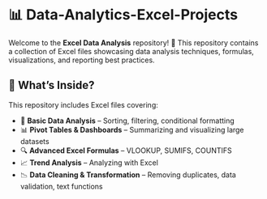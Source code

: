 # 📊 Data-Analytics-Excel-Projects  

Welcome to the **Excel Data Analysis** repository! 🚀 This repository contains a collection of Excel files showcasing data analysis techniques, formulas, visualizations, and reporting best practices.  

## 📌 What’s Inside?  
This repository includes Excel files covering:  
- 📂 **Basic Data Analysis** – Sorting, filtering, conditional formatting  
- 📊 **Pivot Tables & Dashboards** – Summarizing and visualizing large datasets  
- 🔍 **Advanced Excel Formulas** – VLOOKUP, SUMIFS, COUNTIFS  
- 📈 **Trend Analysis** – Analyzing with Excel  
- 📉 **Data Cleaning & Transformation** – Removing duplicates, data validation, text functions  
 
